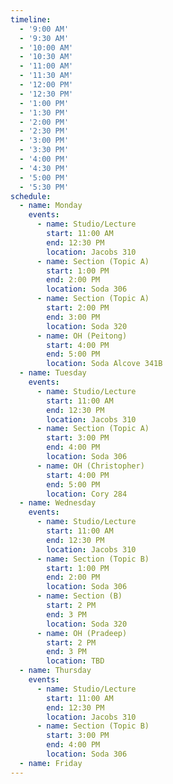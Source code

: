```yaml
---
timeline:
  - '9:00 AM'
  - '9:30 AM'
  - '10:00 AM'
  - '10:30 AM'
  - '11:00 AM'
  - '11:30 AM'
  - '12:00 PM'
  - '12:30 PM'
  - '1:00 PM'
  - '1:30 PM'
  - '2:00 PM'
  - '2:30 PM'
  - '3:00 PM'
  - '3:30 PM'
  - '4:00 PM'
  - '4:30 PM'
  - '5:00 PM'
  - '5:30 PM'
schedule:
  - name: Monday
    events:
      - name: Studio/Lecture
        start: 11:00 AM
        end: 12:30 PM
        location: Jacobs 310
      - name: Section (Topic A)
        start: 1:00 PM
        end: 2:00 PM
        location: Soda 306
      - name: Section (Topic A)
        start: 2:00 PM
        end: 3:00 PM
        location: Soda 320
      - name: OH (Peitong)
        start: 4:00 PM
        end: 5:00 PM
        location: Soda Alcove 341B 
  - name: Tuesday
    events:
      - name: Studio/Lecture
        start: 11:00 AM
        end: 12:30 PM
        location: Jacobs 310
      - name: Section (Topic A)
        start: 3:00 PM
        end: 4:00 PM
        location: Soda 306
      - name: OH (Christopher)
        start: 4:00 PM
        end: 5:00 PM
        location: Cory 284
  - name: Wednesday
    events:
      - name: Studio/Lecture
        start: 11:00 AM
        end: 12:30 PM
        location: Jacobs 310
      - name: Section (Topic B)
        start: 1:00 PM
        end: 2:00 PM
        location: Soda 306
      - name: Section (B)
        start: 2 PM
        end: 3 PM
        location: Soda 320
      - name: OH (Pradeep)
        start: 2 PM
        end: 3 PM
        location: TBD
  - name: Thursday
    events:
      - name: Studio/Lecture
        start: 11:00 AM
        end: 12:30 PM
        location: Jacobs 310
      - name: Section (Topic B)
        start: 3:00 PM
        end: 4:00 PM
        location: Soda 306
  - name: Friday
---
```

